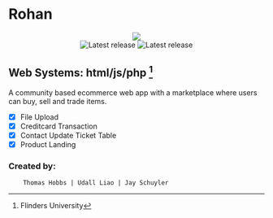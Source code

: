 # Rohan


<div align="center"><p>
<img src="https://user-images.githubusercontent.com/74050386/190419090-d3503f60-ffa7-4e7c-bc74-b3ae0d602bec.png" /><br/>
      <img alt="Latest release" src="https://img.shields.io/galaxytoolshed/created-date/Rohan/lefth-nd" />
      <img alt="Latest release" src="https://img.shields.io/github/languages/top/lefth-nd/Rohan" />
</p>
</div>

## **Web Systems: html/js/php** [^footnote]
A community based ecommerce web app with a marketplace where users can buy, sell and trade items. 

- [x] File Upload
- [x] Creditcard Transaction
- [x] Contact Update Ticket Table
- [x] Product Landing

### **Created by:**
        Thomas Hobbs | Udall Liao | Jay Schuyler 



[^footnote]:Flinders University
